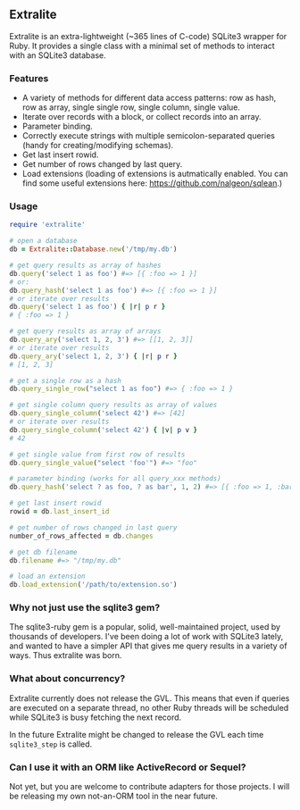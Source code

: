 ## Extralite

Extralite is an extra-lightweight (~365 lines of C-code) SQLite3 wrapper for
Ruby. It provides a single class with a minimal set of methods to interact with
an SQLite3 database.

### Features

- A variety of methods for different data access patterns: row as hash, row as
  array, single single row, single column, single value.
- Iterate over records with a block, or collect records into an array.
- Parameter binding.
- Correctly execute strings with multiple semicolon-separated queries (handy for
  creating/modifying schemas).
- Get last insert rowid.
- Get number of rows changed by last query.
- Load extensions (loading of extensions is autmatically enabled. You can find
  some useful extensions here: https://github.com/nalgeon/sqlean.)

### Usage

```ruby
require 'extralite'

# open a database
db = Extralite::Database.new('/tmp/my.db')

# get query results as array of hashes
db.query('select 1 as foo') #=> [{ :foo => 1 }]
# or:
db.query_hash('select 1 as foo') #=> [{ :foo => 1 }]
# or iterate over results
db.query('select 1 as foo') { |r| p r }
# { :foo => 1 }

# get query results as array of arrays
db.query_ary('select 1, 2, 3') #=> [[1, 2, 3]]
# or iterate over results
db.query_ary('select 1, 2, 3') { |r| p r }
# [1, 2, 3]

# get a single row as a hash
db.query_single_row("select 1 as foo") #=> { :foo => 1 }

# get single column query results as array of values
db.query_single_column('select 42') #=> [42]
# or iterate over results
db.query_single_column('select 42') { |v| p v }
# 42

# get single value from first row of results
db.query_single_value("select 'foo'") #=> "foo"

# parameter binding (works for all query_xxx methods)
db.query_hash('select ? as foo, ? as bar', 1, 2) #=> [{ :foo => 1, :bar => 2 }]

# get last insert rowid
rowid = db.last_insert_id

# get number of rows changed in last query
number_of_rows_affected = db.changes

# get db filename
db.filename #=> "/tmp/my.db"

# load an extension
db.load_extension('/path/to/extension.so')
```

### Why not just use the sqlite3 gem?

The sqlite3-ruby gem is a popular, solid, well-maintained project, used by
thousands of developers. I've been doing a lot of work with SQLite3 lately, and
wanted to have a simpler API that gives me query results in a variety of ways.
Thus extralite was born.

### What about concurrency?

Extralite currently does not release the GVL. This means that even if queries
are executed on a separate thread, no other Ruby threads will be scheduled while
SQLite3 is busy fetching the next record.

In the future Extralite might be changed to release the GVL each time
`sqlite3_step` is called.

### Can I use it with an ORM like ActiveRecord or Sequel?

Not yet, but you are welcome to contribute adapters for those projects. I will
be releasing my own not-an-ORM tool in the near future.
